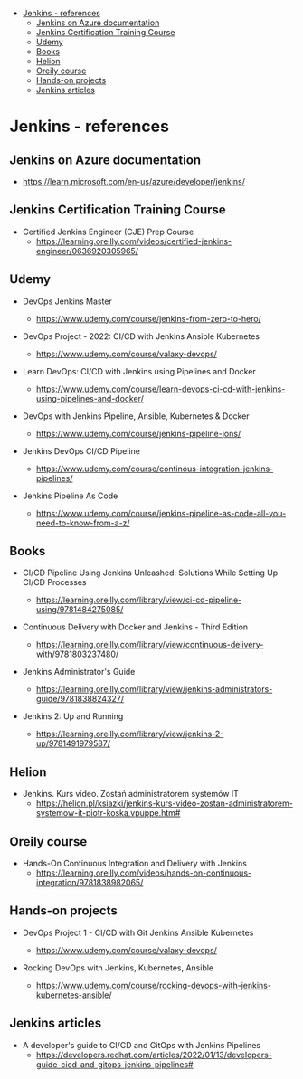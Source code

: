 <!-- TOC -->

- [Jenkins - references](#jenkins---references)
  - [Jenkins on Azure documentation](#jenkins-on-azure-documentation)
  - [Jenkins Certification Training Course](#jenkins-certification-training-course)
  - [Udemy](#udemy)
  - [Books](#books)
  - [Helion](#helion)
  - [Oreily course](#oreily-course)
  - [Hands-on projects](#hands-on-projects)
  - [Jenkins articles](#jenkins-articles)

<!-- /TOC -->

# Jenkins - references

## Jenkins on Azure documentation

- https://learn.microsoft.com/en-us/azure/developer/jenkins/

## Jenkins Certification Training Course

- Certified Jenkins Engineer (CJE) Prep Course
  - https://learning.oreilly.com/videos/certified-jenkins-engineer/0636920305965/

## Udemy

- DevOps Jenkins Master

  - https://www.udemy.com/course/jenkins-from-zero-to-hero/

- DevOps Project - 2022: CI/CD with Jenkins Ansible Kubernetes

  - https://www.udemy.com/course/valaxy-devops/

- Learn DevOps: CI/CD with Jenkins using Pipelines and Docker
  - https://www.udemy.com/course/learn-devops-ci-cd-with-jenkins-using-pipelines-and-docker/

- DevOps with Jenkins Pipeline, Ansible, Kubernetes & Docker
  - https://www.udemy.com/course/jenkins-pipeline-jons/

- Jenkins DevOps CI/CD Pipeline
  - https://www.udemy.com/course/continous-integration-jenkins-pipelines/

- Jenkins Pipeline As Code
  - https://www.udemy.com/course/jenkins-pipeline-as-code-all-you-need-to-know-from-a-z/

## Books

- CI/CD Pipeline Using Jenkins Unleashed: Solutions While Setting Up CI/CD Processes

  - https://learning.oreilly.com/library/view/ci-cd-pipeline-using/9781484275085/

- Continuous Delivery with Docker and Jenkins - Third Edition

  - https://learning.oreilly.com/library/view/continuous-delivery-with/9781803237480/

- Jenkins Administrator's Guide

  - https://learning.oreilly.com/library/view/jenkins-administrators-guide/9781838824327/

- Jenkins 2: Up and Running
  - https://learning.oreilly.com/library/view/jenkins-2-up/9781491979587/

## Helion

- Jenkins. Kurs video. Zostań administratorem systemów IT
  - https://helion.pl/ksiazki/jenkins-kurs-video-zostan-administratorem-systemow-it-piotr-koska,vpuppe.htm#

## Oreily course

- Hands-On Continuous Integration and Delivery with Jenkins
  - https://learning.oreilly.com/videos/hands-on-continuous-integration/9781838982065/

## Hands-on projects

- DevOps Project 1 - CI/CD with Git Jenkins Ansible Kubernetes
  - https://www.udemy.com/course/valaxy-devops/

- Rocking DevOps with Jenkins, Kubernetes, Ansible
  - https://www.udemy.com/course/rocking-devops-with-jenkins-kubernetes-ansible/


## Jenkins articles

- A developer's guide to CI/CD and GitOps with Jenkins Pipelines
  - https://developers.redhat.com/articles/2022/01/13/developers-guide-cicd-and-gitops-jenkins-pipelines#
